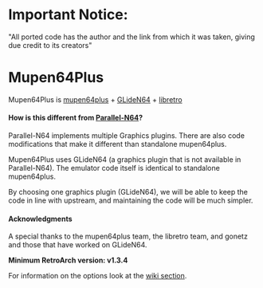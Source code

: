# Important Notice:

"All ported code has the author and the link from which it was taken, giving due credit to its creators"


# Mupen64Plus

Mupen64Plus is [mupen64plus](https://github.com/mupen64plus/mupen64plus-core) + [GLideN64](https://github.com/gonetz/GLideN64) + [libretro](http://www.libretro.com/)

#### How is this different from [Parallel-N64](https://github.com/libretro/parallel-n64)?

Parallel-N64 implements multiple Graphics plugins. There are also code modifications that make it different than standalone mupen64plus.

Mupen64Plus uses GLideN64 (a graphics plugin that is not available in Parallel-N64). The emulator code itself is identical to standalone mupen64plus.

By choosing one graphics plugin (GLideN64), we will be able to keep the code in line with upstream, and maintaining the code will be much simpler.

#### Acknowledgments

A special thanks to the mupen64plus team, the libretro team, and gonetz and those that have worked on GLideN64.

**Minimum RetroArch version: v1.3.4**

For information on the options look at the [wiki section](https://github.com/libretro/mupen64plus-libretro/wiki#options).
